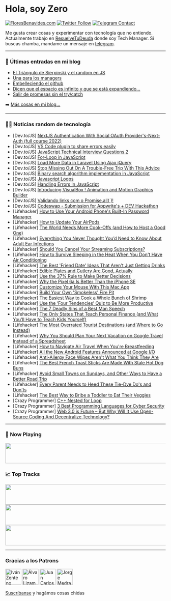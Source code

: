 # Hola, soy Zero

[![FloresBenavides.com](https://img.shields.io/website?down_message=oops&label=MiBlog&style=for-the-badge&up_message=online&url=https%3A%2F%2Ffloresbenavides.com)](https://floresbenavides.com) [![Twitter Follow](https://img.shields.io/twitter/follow/ZeroDragon?color=%231DA1F2&label=Follow&logo=twitter&logoColor=ffffff&style=for-the-badge)](https://twitter.com/zerodragon) [![Telegram Contact](https://img.shields.io/badge/escr%C3%ADbeme-ZeroDragon-%2326A5E4?style=for-the-badge&logo=telegram)](https://t.me/zerodragon)

Me gusta crear cosas y experimentar con tecnología que no entiendo.
Actualmente trabajo en [ResuelveTuDeuda](http://github.com/resuelve) donde soy Tech Manager.
Si buscas chamba, mandame un mensaje en [telegram](https://t.me/zerodragon).

---

### 📕 Últimas entradas en mi blog
<!-- BLOG-POST-LIST:START -->
- [El Triángulo de Sierpinski y el random en JS](https://floresbenavides.com/el-triangulo-de-sierpinski-y-el-random-en-js/)
- [Una para los managers](https://floresbenavides.com/una-para-los-managers/)
- [Embelleciendo el github](https://floresbenavides.com/embelleciendo-el-github/)
- [Dicen que el espacio es infinito y que se está expandiendo…](https://floresbenavides.com/dicen-que-el-espacio-es-infinito-y-que-se-esta-expandiendo/)
- [Salir de promesas sin el try/catch](https://floresbenavides.com/salir-de-promesas-sin-el-try-catch/)
<!-- BLOG-POST-LIST:END -->

➡️ [Más cosas en mi blog...](https://floresbenavides.com)

---

### 👨‍💻 Noticias random de tecnología
<!-- TECH-POSTS:START -->
- [Dev.to/JS] [NextJS Authentication With Social OAuth Provider&#39;s-Next-Auth &lpar;full course 2022&rpar;](https://dev.to/flutter_hub/nextjs-authentication-with-social-oauth-providers-next-auth-full-course-2022-1o50)
- [Dev.to/JS] [VS Code plugin to share errors easily](https://dev.to/royaljain/vs-code-plugin-to-share-errors-easily-4ml0)
- [Dev.to/JS] [JavaScript Technical Interview Questions 2](https://dev.to/aryakris/javascript-technical-interview-questions-2-984)
- [Dev.to/JS] [For-Loop in JavaScript](https://dev.to/aryakris/for-loop-in-javascript-169e)
- [Dev.to/JS] [Load More Data in Laravel Using Ajax jQuery](https://dev.to/techsolutionstuff/load-more-data-in-laravel-using-ajax-jquery-3d84)
- [Dev.to/JS] [Stop Missing Out On A Trouble-Free Trip With This Advice](https://dev.to/topcarsminicab/stop-missing-out-on-a-trouble-free-trip-with-this-advice-3mp7)
- [Dev.to/JS] [Binary search algorithm implementation in JavaScript](https://dev.to/bvnkumar/binary-search-javascript-algorithm-9j9)
- [Dev.to/JS] [Javascript Loops](https://dev.to/carlos0318/javascript-loops-6c)
- [Dev.to/JS] [Handling Errors In JavaScript](https://dev.to/omoyemi/handling-errors-in-javascript-36g7)
- [Dev.to/JS] [Introducing VisualBox ! Animation and Motion Graphics Builder](https://dev.to/vishnuxx/introducing-visualbox-animation-and-motion-graphics-builder-1791)
- [Dev.to/JS] [Validando links com o Promise.all&lpar; &rpar;!](https://dev.to/ricardogithub84/validando-links-com-o-promiseall--43b1)
- [Dev.to/JS] [Codeswap - Submission for Appwrite&#39;s + DEV Hackathon](https://dev.to/llxd/codeswap-submission-for-appwrites-dev-hackathon-37ol)
- [Lifehacker] [How to Use Your Android Phone&#39;s Built-In Password Manager](https://lifehacker.com/how-to-use-your-android-phones-built-in-password-manage-1848918409)
- [Lifehacker] [How to Update Your AirPods](https://lifehacker.com/how-to-update-your-airpods-1848911869)
- [Lifehacker] [The World Needs More Cook-Offs &lpar;and How to Host a Good One&rpar;](https://lifehacker.com/the-world-needs-more-cook-offs-and-how-to-host-a-good-1848917757)
- [Lifehacker] [Everything You Never Thought You’d Need to Know About Adult Ear Infections](https://lifehacker.com/everything-you-never-thought-you-d-need-to-know-about-a-1848917104)
- [Lifehacker] [Should You Cancel Your Streaming Subscriptions?](https://lifehacker.com/should-you-cancel-your-streaming-subscriptions-1848916913)
- [Lifehacker] [How to Survive Sleeping in the Heat When You Don&#39;t Have Air Conditioning](https://lifehacker.com/how-to-survive-sleeping-in-the-heat-when-you-dont-have-1848917337)
- [Lifehacker] [The Best &#39;Friend Date&#39; Ideas That Aren&#39;t Just Getting Drinks](https://lifehacker.com/the-best-friend-date-ideas-that-arent-just-getting-drin-1848917321)
- [Lifehacker] [Edible Plates and Cutlery Are Good, Actually](https://lifehacker.com/edible-plates-and-cutlery-are-good-actually-1848916166)
- [Lifehacker] [Use the 37% Rule to Make Better Decisions](https://lifehacker.com/use-the-37-rule-to-make-better-decisions-1848916008)
- [Lifehacker] [Why the Pixel 6a Is Better Than the iPhone SE](https://lifehacker.com/why-the-pixel-6a-is-better-than-the-iphone-se-1848916012)
- [Lifehacker] [Customize Your Mouse With This Mac App](https://lifehacker.com/customize-your-mouse-with-this-mac-app-1848904910)
- [Lifehacker] [Build Your Own &#39;Smokeless&#39; Fire Pit](https://lifehacker.com/build-your-own-smokeless-fire-pit-1848914910)
- [Lifehacker] [The Easiest Way to Cook a Whole Bunch of Shrimp](https://lifehacker.com/the-easiest-way-to-cook-a-whole-bunch-of-shrimp-1848913687)
- [Lifehacker] [Use the ‘Four Tendencies’ Quiz to Be More Productive](https://lifehacker.com/use-the-four-tendencies-quiz-to-be-more-productive-1848913191)
- [Lifehacker] [The 7 Deadly Sins of a Best Man Speech](https://lifehacker.com/the-7-deadly-sins-of-a-best-man-speech-1848913435)
- [Lifehacker] [The Only States That Teach Personal Finance &lpar;and What You’ll Have to Teach Kids Yourself&rpar;](https://lifehacker.com/the-only-states-that-teach-personal-finance-and-what-y-1848912220)
- [Lifehacker] [The Most Overrated Tourist Destinations &lpar;and Where to Go Instead&rpar;](https://lifehacker.com/the-most-overrated-tourist-destinations-and-where-to-g-1848911182)
- [Lifehacker] [Why You Should Plan Your Next Vacation on Google Travel Instead of a Spreadsheet](https://lifehacker.com/why-you-should-plan-your-next-vacation-on-google-travel-1848911324)
- [Lifehacker] [How to Navigate Air Travel When You&#39;re Breastfeeding](https://lifehacker.com/how-to-navigate-air-travel-when-youre-breastfeeding-1848912901)
- [Lifehacker] [All the New Android Features Announced at Google I/O](https://lifehacker.com/all-the-new-android-features-announced-at-google-i-o-1848912756)
- [Lifehacker] [Anti-Allergy Face Wipes Aren&#39;t What You Think They Are](https://lifehacker.com/anti-allergy-face-wipes-are-bullshit-sort-of-1848911194)
- [Lifehacker] [The Best French Toast Sticks Are Made With Stale Hot Dog Buns](https://lifehacker.com/the-best-french-toast-sticks-are-made-with-stale-hot-do-1848912873)
- [Lifehacker] [Avoid Small Towns on Sundays, and Other Ways to Have a Better Road Trip](https://lifehacker.com/avoid-small-towns-on-sundays-and-other-ways-to-have-a-1848907843)
- [Lifehacker] [Every Parent Needs to Heed These Tie-Dye Do&#39;s and Don&#39;ts](https://lifehacker.com/every-parent-needs-to-heed-these-tie-dye-dos-and-donts-1848906162)
- [Lifehacker] [The Best Way to Bribe a Toddler to Eat Their Veggies](https://lifehacker.com/the-best-way-to-bribe-a-toddler-to-eat-their-veggies-1848909219)
- [Crazy Programmer] [C++ Nested for Loop](https://www.thecrazyprogrammer.com/2022/05/c-nested-for-loop.html)
- [Crazy Programmer] [3 Best Programming Languages for Cyber Security](https://www.thecrazyprogrammer.com/2022/04/programming-languages-for-cyber-security.html)
- [Crazy Programmer] [Web 3.0 is Future – But Why Will It Use Open-Source Coding And Decentralize Technology?](https://www.thecrazyprogrammer.com/2022/04/web-3-0.html)<!-- TECH-POSTS:END -->

---

### 🎵 Now Playing
<a href="https://spotify-now-playing-dun.vercel.app/now-playing?open"><img src="https://spotify-now-playing-dun.vercel.app/now-playing" width="540" height="64"></a>

### 📈 Top Tracks
<a href="https://spotify-now-playing-dun.vercel.app/top-tracks?i=1&open"><img src="https://spotify-now-playing-dun.vercel.app/top-tracks?i=1" width="540" height="64"></a>
<a href="https://spotify-now-playing-dun.vercel.app/top-tracks?i=2&open"><img src="https://spotify-now-playing-dun.vercel.app/top-tracks?i=2" width="540" height="64"></a>
<a href="https://spotify-now-playing-dun.vercel.app/top-tracks?i=3&open"><img src="https://spotify-now-playing-dun.vercel.app/top-tracks?i=3" width="540" height="64"></a>

---

### Gracias a los Patrons
[<img src="https://avatars.githubusercontent.com/u/243380?v=4" alt="Iván Zenteno" width="50px">](https://github.com/k001) [<img src="https://avatars.githubusercontent.com/u/19955639?v=4" alt="Álvaro Lizama" width="50px">](https://github.com/alvarolizama) [<img src="https://avatars.githubusercontent.com/u/2718753?v=4" alt="Juan Carlos Ruiz" width="50px">](https://github.com/JuanCrg90) [<img src="https://avatars.githubusercontent.com/u/37025?v=4" alt="Jorge Medrano" width="50px">](https://github.com/h1pp1e) 

[Suscríbanse](https://www.patreon.com/zerodragon) y hagámos cosas chidas
